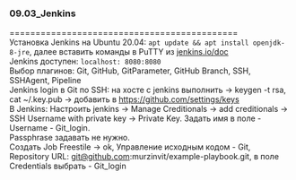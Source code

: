 ### 09.03_Jenkins
============================================</br>
Установка Jenkins на Ubuntu 20.04: `apt update && apt install openjdk-8-jre`, далее вставить команды в PuTTY из [jenkins.io/doc](https://www.jenkins.io/doc/book/installing/linux/) </br>
Jenkins доступен: `localhost: 8080:8080` </br>
Выбор плагинов: Git, GitHub, GitParameter, GitHub Branch, SSH, SSHAgent, Pipeline </br>
Jenkins login в Git по SSH: на хосте с jenkins выполнить -> keygen -t rsa, cat ~/.key.pub -> добавить в https://github.com/settings/keys </br>
В Jenkins: Настроить jenkins -> Manage Creditionals -> add creditionals -> SSH Username with private key -> Private Key. Задать имя в поле - Username - Git_login.</br>
Passphrase задавать не нужно. </br>
Создать Job Freestile -> ok, Управление исходным кодом - Git, Repository URL: git@github.com:murzinvit/example-playbook.git, в поле Credentials выбрать - Git_login </br>



